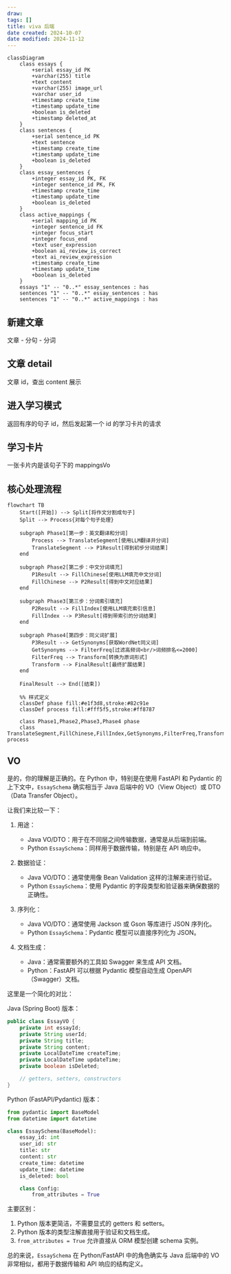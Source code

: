 ```yaml
---
draw:
tags: []
title: viva 后端
date created: 2024-10-07
date modified: 2024-11-12
---
```


```mermaid
classDiagram
    class essays {
        +serial essay_id PK
        +varchar(255) title
        +text content
        +varchar(255) image_url
        +varchar user_id
        +timestamp create_time
        +timestamp update_time
        +boolean is_deleted
        +timestamp deleted_at
    }
    class sentences {
        +serial sentence_id PK
        +text sentence
        +timestamp create_time
        +timestamp update_time
        +boolean is_deleted
    }
    class essay_sentences {
        +integer essay_id PK, FK
        +integer sentence_id PK, FK
        +timestamp create_time
        +timestamp update_time
        +boolean is_deleted
    }
    class active_mappings {
        +serial mapping_id PK
        +integer sentence_id FK
        +integer focus_start
        +integer focus_end
        +text user_expression
        +boolean ai_review_is_correct
        +text ai_review_expression
        +timestamp create_time
        +timestamp update_time
        +boolean is_deleted
    }
    essays "1" -- "0..*" essay_sentences : has
    sentences "1" -- "0..*" essay_sentences : has
    sentences "1" -- "0..*" active_mappings : has
```

## 新建文章

文章 - 分句 - 分词

## 文章 detail

文章 id，查出 content 展示

## 进入学习模式

返回有序的句子 id，然后发起第一个 id 的学习卡片的请求

## 学习卡片

一张卡片内是该句子下的 mappingsVo

## 核心处理流程

```mermaid
flowchart TB
    Start([开始]) --> Split[将作文分割成句子]
    Split --> Process{对每个句子处理}
    
    subgraph Phase1[第一步：英文翻译和分词]
        Process --> TranslateSegment[使用LLM翻译并分词]
        TranslateSegment --> P1Result[得到初步分词结果]
    end
    
    subgraph Phase2[第二步：中文分词填充]
        P1Result --> FillChinese[使用LLM填充中文分词]
        FillChinese --> P2Result[得到中文对应结果]
    end
    
    subgraph Phase3[第三步：分词索引填充]
        P2Result --> FillIndex[使用LLM填充索引信息]
        FillIndex --> P3Result[得到带索引的分词结果]
    end
    
    subgraph Phase4[第四步：同义词扩展]
        P3Result --> GetSynonyms[获取WordNet同义词]
        GetSynonyms --> FilterFreq[过滤高频词<br/>词频排名<=2000]
        FilterFreq --> Transform[转换为原词形式]
        Transform --> FinalResult[最终扩展结果]
    end
    
    FinalResult --> End([结束])

    %% 样式定义
    classDef phase fill:#e1f3d8,stroke:#82c91e
    classDef process fill:#fff5f5,stroke:#ff8787
    
    class Phase1,Phase2,Phase3,Phase4 phase
    class TranslateSegment,FillChinese,FillIndex,GetSynonyms,FilterFreq,Transform process
```

## VO

是的，你的理解是正确的。在 Python 中，特别是在使用 FastAPI 和 Pydantic 的上下文中，`EssaySchema` 确实相当于 Java 后端中的 VO（View Object）或 DTO（Data Transfer Object）。

让我们来比较一下：

1. 用途：
   - Java VO/DTO：用于在不同层之间传输数据，通常是从后端到前端。
   - Python `EssaySchema`：同样用于数据传输，特别是在 API 响应中。

2. 数据验证：
   - Java VO/DTO：通常使用像 Bean Validation 这样的注解来进行验证。
   - Python `EssaySchema`：使用 Pydantic 的字段类型和验证器来确保数据的正确性。

3. 序列化：
   - Java VO/DTO：通常使用 Jackson 或 Gson 等库进行 JSON 序列化。
   - Python `EssaySchema`：Pydantic 模型可以直接序列化为 JSON。

4. 文档生成：
   - Java：通常需要额外的工具如 Swagger 来生成 API 文档。
   - Python：FastAPI 可以根据 Pydantic 模型自动生成 OpenAPI（Swagger）文档。

这里是一个简化的对比：

Java (Spring Boot) 版本：

```java
public class EssayVO {
    private int essayId;
    private String userId;
    private String title;
    private String content;
    private LocalDateTime createTime;
    private LocalDateTime updateTime;
    private boolean isDeleted;

    // getters, setters, constructors
}
```

Python (FastAPI/Pydantic) 版本：

```python
from pydantic import BaseModel
from datetime import datetime

class EssaySchema(BaseModel):
    essay_id: int
    user_id: str
    title: str
    content: str
    create_time: datetime
    update_time: datetime
    is_deleted: bool

    class Config:
        from_attributes = True
```

主要区别：

1. Python 版本更简洁，不需要显式的 getters 和 setters。
2. Python 版本的类型注解直接用于验证和文档生成。
3. `from_attributes = True` 允许直接从 ORM 模型创建 schema 实例。

总的来说，`EssaySchema` 在 Python/FastAPI 中的角色确实与 Java 后端中的 VO 非常相似，都用于数据传输和 API 响应的结构定义。

